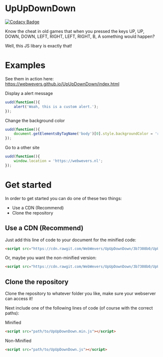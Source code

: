 # UpUpDownDown

[![Codacy Badge](https://api.codacy.com/project/badge/Grade/e11f497ef8824cc793e53a235be2efa2)](https://www.codacy.com/app/noahliedfilm/UpUpDownDown?utm_source=github.com&amp;utm_medium=referral&amp;utm_content=WebWevers/UpUpDownDown&amp;utm_campaign=Badge_Grade)

Know the cheat in old games that when you pressed the keys UP, UP, DOWN, DOWN, LEFT, RIGHT, LEFT, RIGHT, B, A something would happen?

Well, this JS libary is exactly that!

# Examples

See them in action here: https://webwevers.github.io/UpUpDownDown/index.html

Display a alert message

```javascript
uudd(function(){
    alert('Woah, this is a custom alert.');
});
```

Change the background color

```javascript
uudd(function(){
    document.getElementsByTagName('body')[0].style.backgroundColor = 'red';
});
```

Go to a other site

```javascript
uudd(function(){
    window.location = 'https://webwevers.nl';
});
```

# Get started

In order to get started you can do one of these two things:

- Use a CDN (Recommend)
- Clone the repository

## Use a CDN (Recommend)

Just add this line of code to your document for the minified code:
```html
<script src="https://cdn.rawgit.com/WebWevers/UpUpDownDown/3b7308b0/UpUpDownDown.min.js"></script>
```
Or, maybe you want the non-minified version:
```html
<script src="https://cdn.rawgit.com/WebWevers/UpUpDownDown/3b7308b0/UpUpDownDown.js"></script>
```

## Clone the repository

Clone the repository to whatever folder you like, make sure your webserver can access it!

Next include one of the following lines of code (of course with the correct paths):

Minified
```html
<script src="path/to/UpUpDownDown.min.js"></script>
```

Non-Minified
```html
<script src="path/to/UpUpDownDown.js"></script>
```
